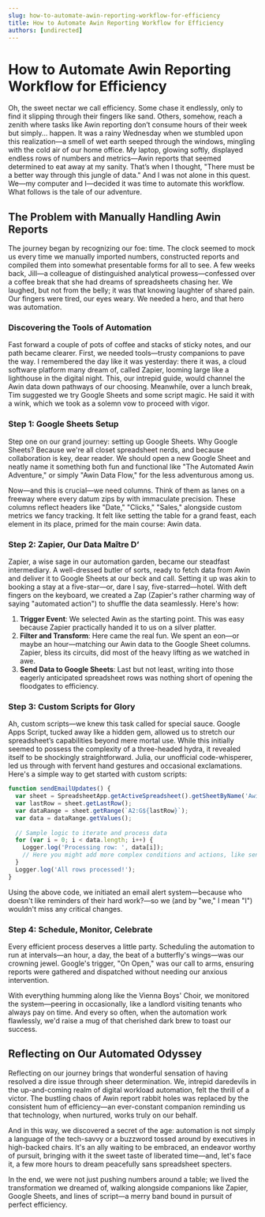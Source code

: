 ```yaml
---
slug: how-to-automate-awin-reporting-workflow-for-efficiency
title: How to Automate Awin Reporting Workflow for Efficiency
authors: [undirected]
---
```



# How to Automate Awin Reporting Workflow for Efficiency

Oh, the sweet nectar we call efficiency. Some chase it endlessly, only to find it slipping through their fingers like sand. Others, somehow, reach a zenith where tasks like Awin reporting don’t consume hours of their week but simply... happen. It was a rainy Wednesday when we stumbled upon this realization—a smell of wet earth seeped through the windows, mingling with the cold air of our home office. My laptop, glowing softly, displayed endless rows of numbers and metrics—Awin reports that seemed determined to eat away at my sanity. That’s when I thought, "There must be a better way through this jungle of data." And I was not alone in this quest. We—my computer and I—decided it was time to automate this workflow. What follows is the tale of our adventure.

## The Problem with Manually Handling Awin Reports

The journey began by recognizing our foe: time. The clock seemed to mock us every time we manually imported numbers, constructed reports and compiled them into somewhat presentable forms for all to see. A few weeks back, Jill—a colleague of distinguished analytical prowess—confessed over a coffee break that she had dreams of spreadsheets chasing her. We laughed, but not from the belly; it was that knowing laughter of shared pain. Our fingers were tired, our eyes weary. We needed a hero, and that hero was automation.

### Discovering the Tools of Automation

Fast forward a couple of pots of coffee and stacks of sticky notes, and our path became clearer. First, we needed tools—trusty companions to pave the way. I remembered the day like it was yesterday: there it was, a cloud software platform many dream of, called Zapier, looming large like a lighthouse in the digital night. This, our intrepid guide, would channel the Awin data down pathways of our choosing. Meanwhile, over a lunch break, Tim suggested we try Google Sheets and some script magic. He said it with a wink, which we took as a solemn vow to proceed with vigor.

### Step 1: Google Sheets Setup

Step one on our grand journey: setting up Google Sheets. Why Google Sheets? Because we're all closet spreadsheet nerds, and because collaboration is key, dear reader. We should open a new Google Sheet and neatly name it something both fun and functional like "The Automated Awin Adventure," or simply "Awin Data Flow," for the less adventurous among us.

Now—and this is crucial—we need columns. Think of them as lanes on a freeway where every datum zips by with immaculate precision. These columns reflect headers like "Date," "Clicks," "Sales," alongside custom metrics we fancy tracking. It felt like setting the table for a grand feast, each element in its place, primed for the main course: Awin data.

### Step 2: Zapier, Our Data Maître D’

Zapier, a wise sage in our automation garden, became our steadfast intermediary. A well-dressed butler of sorts, ready to fetch data from Awin and deliver it to Google Sheets at our beck and call. Setting it up was akin to booking a stay at a five-star—or, dare I say, five-starred—hotel. With deft fingers on the keyboard, we created a Zap (Zapier's rather charming way of saying "automated action") to shuffle the data seamlessly. Here's how:

1. **Trigger Event**: We selected Awin as the starting point. This was easy because Zapier practically handed it to us on a silver platter.
2. **Filter and Transform**: Here came the real fun. We spent an eon—or maybe an hour—matching our Awin data to the Google Sheet columns. Zapier, bless its circuits, did most of the heavy lifting as we watched in awe.
3. **Send Data to Google Sheets**: Last but not least, writing into those eagerly anticipated spreadsheet rows was nothing short of opening the floodgates to efficiency. 

### Step 3: Custom Scripts for Glory

Ah, custom scripts—we knew this task called for special sauce. Google Apps Script, tucked away like a hidden gem, allowed us to stretch our spreadsheet’s capabilities beyond mere mortal use. While this initially seemed to possess the complexity of a three-headed hydra, it revealed itself to be shockingly straightforward. Julia, our unofficial code-whisperer, led us through with fervent hand gestures and occasional exclamations. Here's a simple way to get started with custom scripts:

```javascript
function sendEmailUpdates() {
  var sheet = SpreadsheetApp.getActiveSpreadsheet().getSheetByName('Awin Data Flow');
  var lastRow = sheet.getLastRow();
  var dataRange = sheet.getRange(`A2:G${lastRow}`);
  var data = dataRange.getValues();
  
  // Sample logic to iterate and process data
  for (var i = 0; i < data.length; i++) {
    Logger.log('Processing row: ', data[i]);
    // Here you might add more complex conditions and actions, like sending emails
  }
  Logger.log('All rows processed!');
}
```

Using the above code, we initiated an email alert system—because who doesn't like reminders of their hard work?—so we (and by "we," I mean "I") wouldn't miss any critical changes.

### Step 4: Schedule, Monitor, Celebrate

Every efficient process deserves a little party. Scheduling the automation to run at intervals—an hour, a day, the beat of a butterfly's wings—was our crowning jewel. Google's trigger, "On Open," was our call to arms, ensuring reports were gathered and dispatched without needing our anxious intervention.

With everything humming along like the Vienna Boys' Choir, we monitored the system—peering in occasionally, like a landlord visiting tenants who always pay on time. And every so often, when the automation work flawlessly, we'd raise a mug of that cherished dark brew to toast our success.

## Reflecting on Our Automated Odyssey

Reflecting on our journey brings that wonderful sensation of having resolved a dire issue through sheer determination. We, intrepid daredevils in the up-and-coming realm of digital workload automation, felt the thrill of a victor. The bustling chaos of Awin report rabbit holes was replaced by the consistent hum of efficiency—an ever-constant companion reminding us that technology, when nurtured, works truly on our behalf.

And in this way, we discovered a secret of the age: automation is not simply a language of the tech-savvy or a buzzword tossed around by executives in high-backed chairs. It's an ally waiting to be embraced, an endeavor worthy of pursuit, bringing with it the sweet taste of liberated time—and, let's face it, a few more hours to dream peacefully sans spreadsheet specters.

In the end, we were not just pushing numbers around a table; we lived the transformation we dreamed of, walking alongside companions like Zapier, Google Sheets, and lines of script—a merry band bound in pursuit of perfect efficiency.